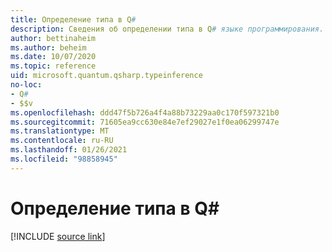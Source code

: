 ```yaml
---
title: Определение типа в Q#
description: Сведения об определении типа в Q# языке программирования.
author: bettinaheim
ms.author: beheim
ms.date: 10/07/2020
ms.topic: reference
uid: microsoft.quantum.qsharp.typeinference
no-loc:
- Q#
- $$v
ms.openlocfilehash: ddd47f5b726a4f4a88b73229aa0c170f597321b0
ms.sourcegitcommit: 71605ea9cc630e84e7ef29027e1f0ea06299747e
ms.translationtype: MT
ms.contentlocale: ru-RU
ms.lasthandoff: 01/26/2021
ms.locfileid: "98858945"
---
```

# <a name="type-inference-in-no-locq"></a>Определение типа в Q#

[!INCLUDE [source link](~/includes/qsharp-language/Specifications/Language/4_TypeSystem/TypeInference.md)]

